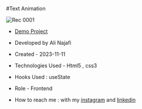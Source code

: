 #Text Animation


![Rec 0001](https://github.com/alinajafiweb/textAnimation/assets/147813870/3e426747-66a4-461e-a731-420a8b2feb26)



- [Demo Project](https://alinajafiweb.github.io/textAnimation/)

- Developed by Ali Najafi

- Created - 2023-11-11

- Technologies Used - Html5 , css3

- Hooks Used : useState 

- Role - Frontend

- How to reach me : with my [instagram](https://www.instagram.com/alinajafi_web) and [linkedin](https://www.linkedin.com/in/alinajafi79/)
